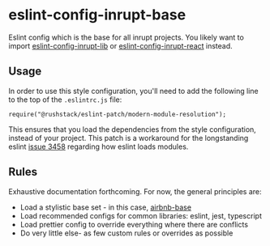 # eslint-config-inrupt-base

Eslint config which is the base for all inrupt projects. You likely want to import
[eslint-config-inrupt-lib](../eslint-config-inrupt-lib) or
[eslint-config-inrupt-react](../eslint-config-inrupt-react) instead.

## Usage

In order to use this style configuration, you'll need to add the following
line to the top of the `.eslintrc.js` file:

```
require("@rushstack/eslint-patch/modern-module-resolution");
```

This ensures that you load the dependencies from the style configuration,
instead of your project. This patch is a workaround for the longstanding eslint
[issue 3458](https://github.com/eslint/eslint/issues/3458) regarding how eslint
loads modules.

## Rules

Exhaustive documentation forthcoming. For now, the general principles are:

* Load a stylistic base set - in this case,
  [airbnb-base](https://www.npmjs.com/package/eslint-config-airbnb-base)
* Load recommended configs for common libraries: eslint, jest, typescript
* Load prettier config to override everything where there are conflicts
* Do very little else- as few custom rules or overrides as possible
